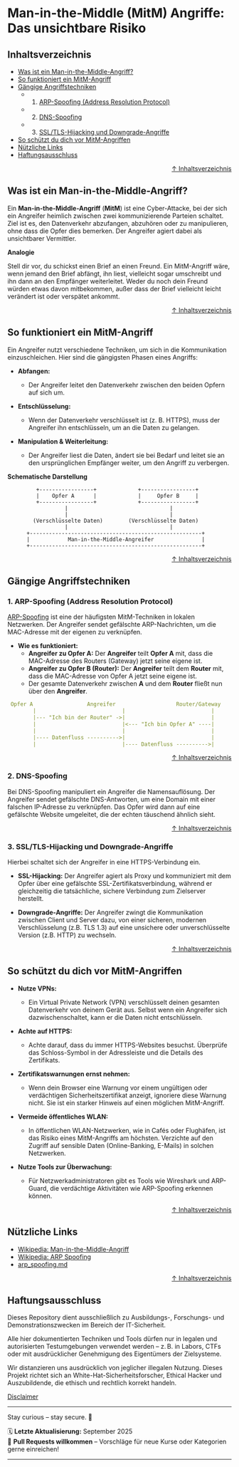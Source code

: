 # Man-in-the-Middle (MitM) Angriffe: Das unsichtbare Risiko

## Inhaltsverzeichnis
- [Was ist ein Man-in-the-Middle-Angriff?](#was-ist-ein-man-in-the-middle-angriff)
- [So funktioniert ein MitM-Angriff](#so-funktioniert-ein-mitm-angriff)
- [Gängige Angriffstechniken](#gängige-angriffstechniken)
    - 1. [ARP-Spoofing (Address Resolution Protocol)](#1-arp-spoofing-address-resolution-protocol)
    - 2. [DNS-Spoofing](#2-dns-spoofing)
    - 3. [SSL/TLS-Hijacking und Downgrade-Angriffe](#3-ssltls-hijacking-und-downgrade-angriffe)
- [So schützt du dich vor MitM-Angriffen](#so-schützt-du-dich-vor-mitm-angriffen)
- [Nützliche Links](#nützliche-links)
- [Haftungsausschluss](#haftungsausschluss)



<div align=right>

[↑ Inhaltsverzeichnis](#inhaltsverzeichnis)

</div>


## Was ist ein Man-in-the-Middle-Angriff?
Ein **Man-in-the-Middle-Angriff** (**MitM**) ist eine Cyber-Attacke, bei der sich ein Angreifer heimlich zwischen zwei kommunizierende Parteien schaltet. Ziel ist es, den Datenverkehr abzufangen, abzuhören oder zu manipulieren, ohne dass die Opfer dies bemerken. Der Angreifer agiert dabei als unsichtbarer Vermittler.

**Analogie**

Stell dir vor, du schickst einen Brief an einen Freund. Ein MitM-Angriff wäre, wenn jemand den Brief abfängt, ihn liest, vielleicht sogar umschreibt und ihn dann an den Empfänger weiterleitet. Weder du noch dein Freund würden etwas davon mitbekommen, außer dass der Brief vielleicht leicht verändert ist oder verspätet ankommt.



<div align=right>

[↑ Inhaltsverzeichnis](#inhaltsverzeichnis)

</div>


## So funktioniert ein MitM-Angriff
Ein Angreifer nutzt verschiedene Techniken, um sich in die Kommunikation einzuschleichen. Hier sind die gängigsten Phasen eines Angriffs:

- **Abfangen:** 
    - Der Angreifer leitet den Datenverkehr zwischen den beiden Opfern auf sich um.
- **Entschlüsselung:** 
    - Wenn der Datenverkehr verschlüsselt ist (z. B. HTTPS), muss der Angreifer ihn entschlüsseln, um an die Daten zu gelangen.

- **Manipulation & Weiterleitung:** 
    - Der Angreifer liest die Daten, ändert sie bei Bedarf und leitet sie an den ursprünglichen Empfänger weiter, um den Angriff zu verbergen.

**Schematische Darstellung**

```text
         +-----------------+             +-----------------+
         |    Opfer A      |             |     Opfer B     |
         +-----------------+             +-----------------+
                  |                                |
                  |                                |
        (Verschlüsselte Daten)        (Verschlüsselte Daten)
                  |                                |
      +------------------------------------------------------+
      |            Man-in-the-Middle-Angreifer               |
      +------------------------------------------------------+
```

<div align=right>

[↑ Inhaltsverzeichnis](#inhaltsverzeichnis)

</div>

## Gängige Angriffstechniken
### 1. ARP-Spoofing (Address Resolution Protocol)
[ARP-Spoofing](/02-network-security/arp_spoofing.md) ist eine der häufigsten MitM-Techniken in lokalen Netzwerken. Der Angreifer sendet gefälschte ARP-Nachrichten, um die MAC-Adresse mit der eigenen zu verknüpfen.

- **Wie es funktioniert:**
    - **Angreifer zu Opfer A:** Der **Angreifer** teilt **Opfer A** mit, dass die MAC-Adresse des Routers (Gateway) jetzt seine eigene ist.
    - **Angreifer zu Opfer B (Router):** Der **Angreifer** teilt dem **Router** mit, dass die MAC-Adresse von Opfer A jetzt seine eigene ist.
    - Der gesamte Datenverkehr zwischen **A** und dem **Router** fließt nun über den **Angreifer**.

```yaml
 Opfer A                 Angreifer                   Router/Gateway
        |                           |                           |
        |--- "Ich bin der Router" ->|                           |
        |                           |<--- "Ich bin Opfer A" ----|
        |                           |                           |
        |---- Datenfluss ---------->|                           |
        |                           |---- Datenfluss ---------->|
```


<div align=right>

[↑ Inhaltsverzeichnis](#inhaltsverzeichnis)

</div>

### 2. DNS-Spoofing
Bei DNS-Spoofing manipuliert ein Angreifer die Namensauflösung. Der Angreifer sendet gefälschte DNS-Antworten, um eine Domain mit einer falschen IP-Adresse zu verknüpfen. Das Opfer wird dann auf eine gefälschte Website umgeleitet, die der echten täuschend ähnlich sieht.



<div align=right>

[↑ Inhaltsverzeichnis](#inhaltsverzeichnis)

</div>


### 3. SSL/TLS-Hijacking und Downgrade-Angriffe
Hierbei schaltet sich der Angreifer in eine HTTPS-Verbindung ein.

- **SSL-Hijacking:** Der Angreifer agiert als Proxy und kommuniziert mit dem Opfer über eine gefälschte SSL-Zertifikatsverbindung, während er gleichzeitig die tatsächliche, sichere Verbindung zum Zielserver herstellt.

- **Downgrade-Angriffe:** Der Angreifer zwingt die Kommunikation zwischen Client und Server dazu, von einer sicheren, modernen Verschlüsselung (z.B. TLS 1.3) auf eine unsichere oder unverschlüsselte Version (z.B. HTTP) zu wechseln.

<div align=right>

[↑ Inhaltsverzeichnis](#inhaltsverzeichnis)

</div>

## So schützt du dich vor MitM-Angriffen
- **Nutze VPNs:** 
    - Ein Virtual Private Network (VPN) verschlüsselt deinen gesamten Datenverkehr von deinem Gerät aus. Selbst wenn ein Angreifer sich dazwischenschaltet, kann er die Daten nicht entschlüsseln.

- **Achte auf HTTPS:** 
    - Achte darauf, dass du immer HTTPS-Websites besuchst. Überprüfe das Schloss-Symbol in der Adressleiste und die Details des Zertifikats.

- **Zertifikatswarnungen ernst nehmen:** 
    - Wenn dein Browser eine Warnung vor einem ungültigen oder verdächtigen Sicherheitszertifikat anzeigt, ignoriere diese Warnung nicht. Sie ist ein starker Hinweis auf einen möglichen MitM-Angriff.

- **Vermeide öffentliches WLAN:** 
    - In öffentlichen WLAN-Netzwerken, wie in Cafés oder Flughäfen, ist das Risiko eines MitM-Angriffs am höchsten. Verzichte auf den Zugriff auf sensible Daten (Online-Banking, E-Mails) in solchen Netzwerken.

- **Nutze Tools zur Überwachung:** 
    - Für Netzwerkadministratoren gibt es Tools wie Wireshark und ARP-Guard, die verdächtige Aktivitäten wie ARP-Spoofing erkennen können.


<div align=right>

[↑ Inhaltsverzeichnis](#inhaltsverzeichnis)

</div>


## Nützliche Links
- [Wikipedia: Man-in-the-Middle-Angriff](https://de.wikipedia.org/wiki/Man-in-the-Middle-Angriff)
- [Wikipedia: ARP Spoofing](https://de.wikipedia.org/wiki/ARP-Spoofing)
- [arp_spoofing.md](/02-network-security/angriffe/arp_spoofing.md) 



<div align=right>

[↑ Inhaltsverzeichnis](#inhaltsverzeichnis)

</div>


## Haftungsausschluss

Dieses Repository dient ausschließlich zu Ausbildungs-, Forschungs- und Demonstrationszwecken im Bereich der IT-Sicherheit.

Alle hier dokumentierten Techniken und Tools dürfen nur in legalen und autorisierten Testumgebungen verwendet werden – z. B. in Labors, CTFs oder mit ausdrücklicher Genehmigung des Eigentümers der Zielsysteme.

Wir distanzieren uns ausdrücklich von jeglicher illegalen Nutzung.
Dieses Projekt richtet sich an White-Hat-Sicherheitsforscher, Ethical Hacker und Auszubildende, die ethisch und rechtlich korrekt handeln.

[Disclaimer](/00-disclaimer/disclaimer.md)

--- 

Stay curious – stay secure. 🔐

🗓️ **Letzte Aktualisierung:** September 2025  
🤝 **Pull Requests willkommen** – Vorschläge für neue Kurse oder Kategorien gerne einreichen!

---